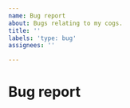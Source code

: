 ```yaml
---
name: Bug report
about: Bugs relating to my cogs.
title: ''
labels: 'type: bug'
assignees: ''

---
```


# Bug report

<!--
    Please briefly describe what went wrong.

    If there's a traceback, please post it as well.

    I would also appreciate it if you send the output of `[p]<cogname>info`, for example `[p]statusinfo`
-->

